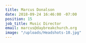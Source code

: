 ```yaml
---
title: Marcus Donalson
date: 2018-09-24 16:46:00 -07:00
position: 15
job_title: Music Director
email: marcus@daybreakchurch.org
image: "/uploads/Headshots-10.jpg"
---
```


